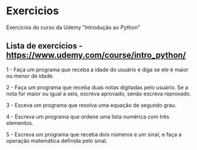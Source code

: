 # Exercicios
Exercicios do curso da Udemy "Introdução ao Python"

## Lista de exercícios - https://www.udemy.com/course/intro_python/

1 - Faça um programa que receba a idade do usuário e diga se ele é maior ou menor de idade.   

2 - Faça um programa que receba duas notas digitadas pelo usuário. Se a nota for maior ou igual a seis, escreva aprovado, senão escreva reprovado.   

3 - Esceva um programa que resolva uma equação de segundo grau.   

4 - Escreva um programa que ordene uma lista numérica com três elementos.   

5 - Escreva um programa que receba dois números e um sinal, e faça a operação matemática definida pelo sinal.   